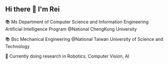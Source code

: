 ## Hi there 👋 I'm Rei
📚 Ms Department of Computer Science and Information Engineering Artificial Intelligence Program @National ChengKung University

📚 Bsc Mechanical Engineering @National Taiwan University of Science and Technology

🔭 Currently doing research in Robotics, Computer Vision, AI

